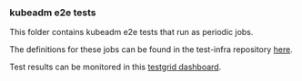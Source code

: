 ### kubeadm e2e tests

This folder contains kubeadm e2e tests that run as periodic jobs.

The definitions for these jobs can be found in the test-infra repository
[here](https://github.com/kubernetes/test-infra/tree/master/config/jobs/kubernetes/sig-cluster-lifecycle).

Test results can be monitored in this [testgrid dashboard](https://k8s-testgrid.appspot.com/sig-cluster-lifecycle-all).
